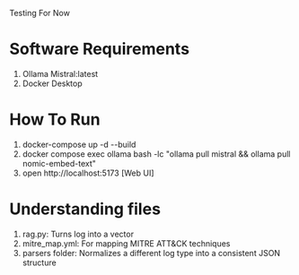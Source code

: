 Testing For Now

# Software Requirements
1. Ollama Mistral:latest
2. Docker Desktop

# How To Run
1. docker-compose up -d --build
2. docker compose exec ollama bash -lc "ollama pull mistral && ollama pull nomic-embed-text"
3. open http://localhost:5173 [Web UI]

# Understanding files
1. rag.py: Turns log into a vector
2. mitre_map.yml: For mapping MITRE ATT&CK techniques
3. parsers folder: Normalizes a different log type into a consistent JSON structure